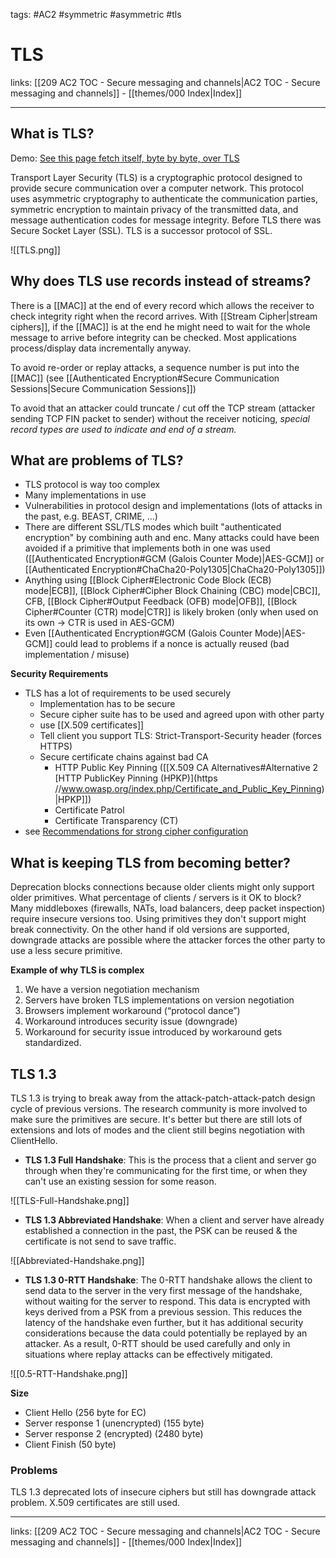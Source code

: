 tags: #AC2 #symmetric #asymmetric #tls

# TLS

links: [[209 AC2 TOC - Secure messaging and channels|AC2 TOC - Secure messaging and channels]] - [[themes/000 Index|Index]]

---

## What is TLS?

Demo: [See this page fetch itself, byte by byte, over TLS](https://subtls.pages.dev/)

Transport Layer Security (TLS) is a cryptographic protocol designed to provide secure communication over a computer network. This protocol uses asymmetric cryptography to authenticate the communication parties, symmetric encryption to maintain privacy of the transmitted data, and message authentication codes for message integrity. Before TLS there was Secure Socket Layer (SSL). TLS is a successor protocol of SSL.

![[TLS.png]]

## Why does TLS use records instead of streams?

There is a [[MAC]] at the end of every record which allows the receiver to check integrity right when the record arrives. With [[Stream Cipher|stream ciphers]], if the [[MAC]] is at the end he might need to wait for the whole message to arrive before integrity can be checked. Most applications process/display data incrementally anyway.

To avoid re-order or replay attacks, a sequence number is put into the [[MAC]] (see [[Authenticated Encryption#Secure Communication Sessions|Secure Communication Sessions]])

To avoid that an attacker could truncate / cut off the TCP stream (attacker sending TCP FIN packet to sender) without the receiver noticing, *special record types are used to indicate and end of a stream.*

## What are problems of TLS?

- TLS protocol is way too complex  
- Many implementations in use  
- Vulnerabilities in protocol design and implementations (lots of attacks in the past, e.g. BEAST, CRIME, ...)
- There are different SSL/TLS modes which built "authenticated encryption" by combining auth and enc. Many attacks could have been avoided if a primitive that implements both in one was used ([[Authenticated Encryption#GCM (Galois Counter Mode)|AES-GCM]] or [[Authenticated Encryption#ChaCha20-Poly1305|ChaCha20-Poly1305]])
- Anything using [[Block Cipher#Electronic Code Block (ECB) mode|ECB]], [[Block Cipher#Cipher Block Chaining (CBC) mode|CBC]], CFB, [[Block Cipher#Output Feedback (OFB) mode|OFB]], [[Block Cipher#Counter (CTR) mode|CTR]] is likely broken (only when used on its own $\rightarrow$ CTR is used in AES-GCM)
- Even [[Authenticated Encryption#GCM (Galois Counter Mode)|AES-GCM]] could lead to problems if a nonce is actually reused (bad implementation / misuse)

**Security Requirements**

- TLS has a lot of requirements to be used securely
	- Implementation has to be secure
	- Secure cipher suite has to be used and agreed upon with other party
	- use [[X.509 certificates]]
	- Tell client you support TLS: Strict-Transport-Security header (forces HTTPS)
	- Secure certificate chains against bad CA
		- HTTP Public Key Pinning ([[X.509 CA Alternatives#Alternative 2 [HTTP PublicKey Pinning (HPKP)](https //www.owasp.org/index.php/Certificate_and_Public_Key_Pinning)|HPKP]])
		- Certificate Patrol
		- Certificate Transparency (CT)
- see [Recommendations for strong cipher configuration](https://syslink.pl/cipherlist/)

## What is keeping TLS from becoming better?

Deprecation blocks connections because older clients might only support older primitives. What percentage of clients / servers is it OK to block? Many middleboxes (firewalls, NATs, load balancers, deep packet inspection) require insecure versions too. Using primitives they don't support might break connectivity. On the other hand if old versions are supported, downgrade attacks are possible where the attacker forces the other party to use a less secure primitive.

**Example of why TLS is complex**

1. We have a version negotiation mechanism
2. Servers have broken TLS implementations on version negotiation
3. Browsers implement workaround (“protocol dance”)
4. Workaround introduces security issue (downgrade)
5. Workaround for security issue introduced by workaround gets standardized.


## TLS 1.3

TLS 1.3 is trying to break away from the attack-patch-attack-patch design cycle of previous versions. The research community is more involved to make sure the primitives are secure. It's better but there are still lots of extensions and lots of modes and the client still begins negotiation with ClientHello.

- **TLS 1.3 Full Handshake**: This is the process that a client and server go through when they're communicating for the first time, or when they can't use an existing session for some reason.

![[TLS-Full-Handshake.png]]

- **TLS 1.3 Abbreviated Handshake**: When a client and server have already established a connection in the past, the PSK can be reused & the certificate is not send to save traffic.

![[Abbreviated-Handshake.png]]

- **TLS 1.3 0-RTT Handshake**: The 0-RTT handshake allows the client to send data to the server in the very first message of the handshake, without waiting for the server to respond. This data is encrypted with keys derived from a PSK from a previous session. This reduces the latency of the handshake even further, but it has additional security considerations because the data could potentially be replayed by an attacker. As a result, 0-RTT should be used carefully and only in situations where replay attacks can be effectively mitigated.

![[0.5-RTT-Handshake.png]]

**Size**

- Client Hello (256 byte for EC)
- Server response 1 (unencrypted) (155 byte)
- Server response 2 (encrypted) (2480 byte)
- Client Finish (50 byte)

### Problems

TLS 1.3 deprecated lots of insecure ciphers but still has downgrade attack problem. X.509 certificates are still used.

---
links: [[209 AC2 TOC - Secure messaging and channels|AC2 TOC - Secure messaging and channels]] - [[themes/000 Index|Index]]